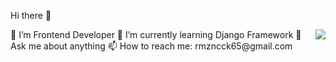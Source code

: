  Hi there 👋


   <img src="https://www.interviewbit.com/blog/wp-content/uploads/2021/06/What-is-Full-Stack-Developer.png" style="float: right;">
      🔭 I’m Frontend Developer
      🌱 I’m currently learning Django Framework
      💬 Ask me about anything
      📫 How to reach me: rmzncck65@gmail.com
   
   
 

